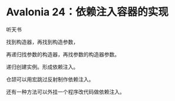 # Avalonia 24：依赖注入容器的实现

听天书

找到构造器，再找到构造参数，

再递归找参数的构造器，再找参数的构造器参数。

递归创建实例。形成依赖注入。

仓颉可以用宏跳过反射制作依赖注入。

还有一种方法可以外挂一个程序改代码做依赖注入。
